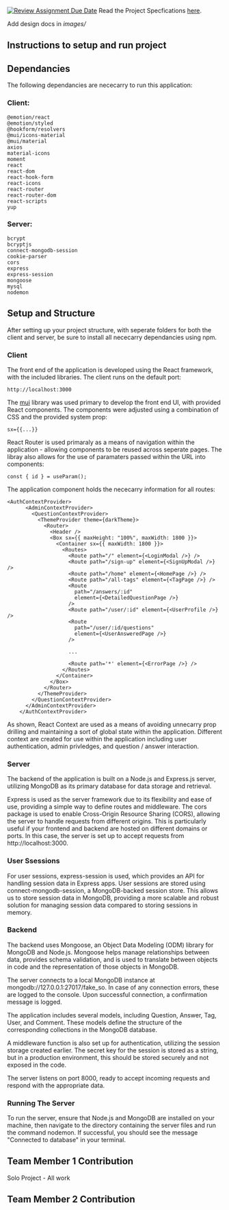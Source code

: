[![Review Assignment Due Date](https://classroom.github.com/assets/deadline-readme-button-24ddc0f5d75046c5622901739e7c5dd533143b0c8e959d652212380cedb1ea36.svg)](https://classroom.github.com/a/yUJWOw2_)
Read the Project Specfications [here](https://docs.google.com/document/d/1zZjNk9cbNLz0mp_-YtyZxhMzUph97fVgCkSE4u2k5EA/edit?usp=sharing).

Add design docs in *images/*

## Instructions to setup and run project

## Dependancies 

The following dependancies are nececarry to run this application: 

### Client:
```
@emotion/react
@emotion/styled
@hookform/resolvers
@mui/icons-material
@mui/material
axios
material-icons
moment
react
react-dom
react-hook-form
react-icons
react-router
react-router-dom
react-scripts
yup
```

### Server:
```
bcrypt
bcryptjs
connect-mongodb-session
cookie-parser
cors
express
express-session
mongoose
mysql
nodemon
```

## Setup and Structure

After setting up your project structure, with seperate folders for both the client and server, be sure to install all nececarry dependancies using npm.

### Client

The front end of the application is developed using the React framework, with the included libraries. The client runs on the default port: 

```
http://localhost:3000
```
The [mui](https://mui.com) library was used primary to develop the front end UI, with provided React components. The components were adjusted using a combination of CSS and the provided system prop: 

```
sx={{...}}
```

React Router is used primaraly as a means of navigation within the application - allowing components to be reused across seperate pages. The libray also allows for the use of paramaters passed within the URL into components: 

```
const { id } = useParam(); 
```

The application component holds the nececarry information for all routes: 

```
<AuthContextProvider>
      <AdminContextProvider>
        <QuestionContextProvider>
          <ThemeProvider theme={darkTheme}>
            <Router>
              <Header />
              <Box sx={{ maxHeight: "100%", maxWidth: 1800 }}>
                <Container sx={{ maxWidth: 1800 }}>
                  <Routes>
                    <Route path="/" element={<LoginModal />} />
                    <Route path="/sign-up" element={<SignUpModal />} />
                    <Route path="/home" element={<HomePage />} />
                    <Route path="/all-tags" element={<TagPage />} />
                    <Route
                      path="/answers/:id"
                      element={<DetailedQuestionPage />}
                    />
                    <Route path="/user/:id" element={<UserProfile />} />
                    <Route
                      path="/user/:id/questions"
                      element={<UserAnsweredPage />}
                    />

                    ...

                    <Route path='*' element={<ErrorPage />} />
                  </Routes>
                </Container>
              </Box>
            </Router>
          </ThemeProvider>
        </QuestionContextProvider>
      </AdminContextProvider>
    </AuthContextProvider>
```

As shown, React Context are used as a means of avoiding unnecarry prop drilling and maintaining a sort of global state within the application. Different context are created for use within the application including user authentication, admin privledges, and question / answer interaction. 

### Server

The backend of the application is built on a Node.js and Express.js server, utilizing MongoDB as its primary database for data storage and retrieval.

Express is used as the server framework due to its flexibility and ease of use, providing a simple way to define routes and middleware. The cors package is used to enable Cross-Origin Resource Sharing (CORS), allowing the server to handle requests from different origins. This is particularly useful if your frontend and backend are hosted on different domains or ports. In this case, the server is set up to accept requests from http://localhost:3000.

### User Ssessions
For user sessions, express-session is used, which provides an API for handling session data in Express apps. User sessions are stored using connect-mongodb-session, a MongoDB-backed session store. This allows us to store session data in MongoDB, providing a more scalable and robust solution for managing session data compared to storing sessions in memory.

### Backend
The backend uses Mongoose, an Object Data Modeling (ODM) library for MongoDB and Node.js. Mongoose helps manage relationships between data, provides schema validation, and is used to translate between objects in code and the representation of those objects in MongoDB.

The server connects to a local MongoDB instance at mongodb://127.0.0.1:27017/fake_so. In case of any connection errors, these are logged to the console. Upon successful connection, a confirmation message is logged.

The application includes several models, including Question, Answer, Tag, User, and Comment. These models define the structure of the corresponding collections in the MongoDB database.

A middleware function is also set up for authentication, utilizing the session storage created earlier. The secret key for the session is stored as a string, but in a production environment, this should be stored securely and not exposed in the code.

The server listens on port 8000, ready to accept incoming requests and respond with the appropriate data.


### Running The Server
To run the server, ensure that Node.js and MongoDB are installed on your machine, then navigate to the directory containing the server files and run the command nodemon. If successful, you should see the message "Connected to database" in your terminal.
## Team Member 1 Contribution

Solo Project - All work

## Team Member 2 Contribution
